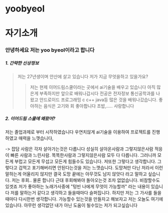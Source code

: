 # yoobyeol


# 자기소개
### 안녕하세요 저는 yoo byeol이라고 합니다 
##### 1. 간략한 신상정보
> 저는 27년생이며 안산에 살고 있습니다
> 저가 지금 무엇을하고 있을가요? 
>	> 저는 현제 이어드림스쿨이라는 곳에서 ai기술을 배우고 있습니다 아직 많은게 부족하지만 앞으로 배워나갑시다
>전공은 전자정보 통신공학과를 나왔고 안드로이드 프로그래밍 c c++ java등 많은 것을 배워나갔습니다.
>좋아하는 음식은 고기와 회 좋아합니다 초밥,..... 사랑합니다

##### 2. 이어드림 스쿨에 왜왔어?

저는 졸업과제로 부터 시작하였습니다 우연치않게 ai기술을 이용하여 프로젝트를 진행하였고 매력을 느꼇습니다,



-> 잡담 
사람은 각자 살아가는것은 다릅니다 성실히 살아온사람과 그렇지않은사람 적응이 빠른 사람과 느린사람. 똑똑한사람과 그렇지않은사람
모두 다 다릅니다. 그러니까 모든게 부럽고 모든게 무섭고 모든게 힘들수도 있습니다. 저또한 그렇다고 생각합니다. 
그렇다고 겁먹고 포기해버리면 안된다는것을 저는 느꼇습니다. 도망쳐만 다닌 저라서 이런말하는게 어울리지 않지만 결국 도망 끝에는 아무것도 남지
않앗다 라고 말하고 싶습니다. 저는 후회.. 물론 합니다 근대 후회해봐야 돌아오는것 조차 없없습니다. 비참할수도 있겟죠
저가 좋아하는 노래가사중에 "텅빈 나에게 무엇이 가능할까" 라는 내용이 있습니다 저를 말하는거 같다고 생각하고 들을때마다 슬퍼집니다.
하지만 저는 그 가사를 들을때마다 다시한번 생각합니다. 가능할수 있는것을 만들자고 해보자고 저는 오늘도 여기에 있습니다. 
아무런 생각없던 내가 아닌 도움이 될수있는 저가 되고싶습니다

